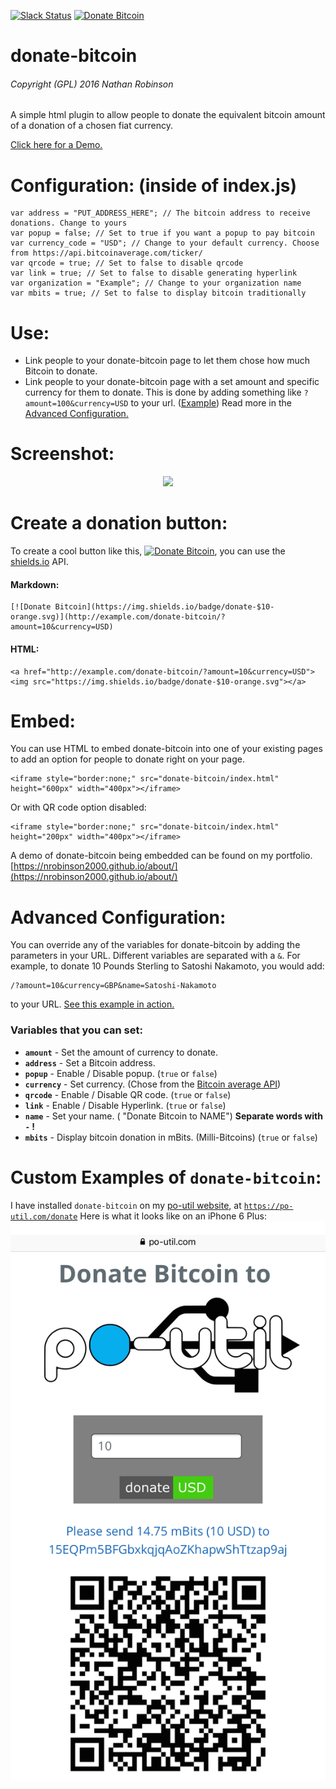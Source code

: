 [![Slack Status](https://nrobinson2000.herokuapp.com/badge.svg)](https://nrobinson2000.herokuapp.com/)
[![Donate Bitcoin](https://img.shields.io/badge/donate-bitcoin-orange.svg)](https://nrobinson2000.github.io/donate-bitcoin)
# donate-bitcoin
###### Copyright (GPL) 2016  Nathan Robinson
A simple html plugin to allow people to donate the equivalent bitcoin amount of a donation of a chosen fiat currency.

[Click here for a Demo.](http://nrobinson2000.github.io/donate-bitcoin/)

# Configuration: (inside of index.js)
```
var address = "PUT_ADDRESS_HERE"; // The bitcoin address to receive donations. Change to yours
var popup = false; // Set to true if you want a popup to pay bitcoin
var currency_code = "USD"; // Change to your default currency. Choose from https://api.bitcoinaverage.com/ticker/
var qrcode = true; // Set to false to disable qrcode
var link = true; // Set to false to disable generating hyperlink
var organization = "Example"; // Change to your organization name
var mbits = true; // Set to false to display bitcoin traditionally
```

# Use:
* Link people to your donate-bitcoin page to let them chose how much Bitcoin to donate.
* Link people to your donate-bitcoin page with a set amount and specific currency for them to donate.  This is done by adding something like `?amount=100&currency=USD` to your url. ([Example](https://nrobinson2000.github.io/donate-bitcoin/?amount=100&currency=USD))  Read more in the [Advanced Configuration.](https://github.com/nrobinson2000/donate-bitcoin#advanced-configuration)

# Screenshot:
<p align="center">
<img src="http://i.imgur.com/ux15lhi.jpg" width="500px">
</p>

# Create a donation button:
To create a cool button like this, [![Donate Bitcoin](https://img.shields.io/badge/donate-$10-orange.svg)](https://nrobinson2000.github.io/donate-bitcoin/?amount=10&currency=USD), you can use the [shields.io](http://shields.io) API.

#### Markdown:
```
[![Donate Bitcoin](https://img.shields.io/badge/donate-$10-orange.svg)](http://example.com/donate-bitcoin/?amount=10&currency=USD)
```

#### HTML:
```
<a href="http://example.com/donate-bitcoin/?amount=10&currency=USD"><img src="https://img.shields.io/badge/donate-$10-orange.svg"></a>
```

# Embed:
You can use HTML to embed donate-bitcoin into one of your existing pages to add an option for people to donate right on your page.
```
<iframe style="border:none;" src="donate-bitcoin/index.html" height="600px" width="400px"></iframe>
```
Or with QR code option disabled:
```
<iframe style="border:none;" src="donate-bitcoin/index.html" height="200px" width="400px"></iframe>
```

A demo of donate-bitcoin being embedded can be found on my portfolio. [https://nrobinson2000.github.io/about/](https://nrobinson2000.github.io/about/)

# Advanced Configuration:
You can override any of the variables for donate-bitcoin by adding the parameters in your URL.  Different variables are separated with a `&`.  For example, to donate 10 Pounds Sterling to Satoshi Nakamoto, you would add:
```
/?amount=10&currency=GBP&name=Satoshi-Nakamoto
```
to your URL.  [See this example in action.](https://nrobinson2000.github.io/donate-bitcoin/?amount=10&currency=GBP&name=Satoshi-Nakamoto)

### Variables that you can set:

* **`amount`** - Set the amount of currency to donate.
* **`address`** - Set a Bitcoin address.
* **`popup`** - Enable / Disable popup. (`true` or `false`)
* **`currency`** - Set currency. (Chose from the [Bitcoin average API](https://api.bitcoinaverage.com/ticker/))
* **`qrcode`** - Enable / Disable QR code. (`true` or `false`)
* **`link`** - Enable / Disable Hyperlink. (`true` or `false`)
* **`name`** - Set your name. ( "Donate Bitcoin to NAME") **Separate words with `-` !**
* **`mbits`** - Display bitcoin donation in mBits. (Milli-Bitcoins) (`true` or `false`)

# Custom Examples of `donate-bitcoin`:
I have installed `donate-bitcoin` on my [po-util website](https;//po-util.com), at [`https://po-util.com/donate`](https://po-util.com/donate)
Here is what it looks like on an iPhone 6 Plus:
![](iphone-screenshot.png)
